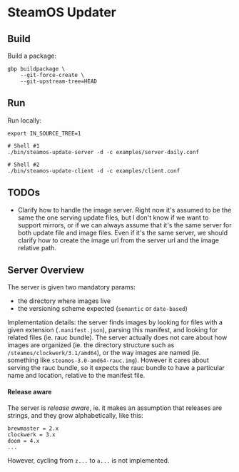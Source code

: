 SteamOS Updater
===============


Build
-----

Build a package:

    gbp buildpackage \
        --git-force-create \
        --git-upstream-tree=HEAD



Run
---

Run locally:

    export IN_SOURCE_TREE=1

    # Shell #1
    ./bin/steamos-update-server -d -c examples/server-daily.conf

    # Shell #2
    ./bin/steamos-update-client -d -c examples/client.conf



TODOs
-----

- Clarify how to handle the image server. Right now it's assumed to be the same
  the one serving update files, but I don't know if we want to support mirrors,
  or if we can always assume that it's the same server for both update file and
  image files.
  Even if it's the same server, we should clarify how to create the image url
  from the server url and the image relative path.



Server Overview
---------------

The server is given two mandatory params:
- the directory where images live
- the versioning scheme expected (`semantic` or `date-based`)

Implementation details: the server finds images by looking for files with a
given extension (`.manifest.json`), parsing this manifest, and looking for
related files (ie. rauc bundle). The server actually does not care about how
images are organized (ie. the directory structure such as
`/steamos/clockwerk/3.1/amd64`), or the way images are named (ie. something like
`steamos-3.0-amd64-rauc.img`). However it cares about serving the rauc bundle,
so it expects the rauc bundle to have a particular name and location, relative
to the manifest file.

#### Release aware

The server is *release aware*, ie. it makes an assumption that releases are
strings, and they grow alphabetically, like this:

    brewmaster = 2.x
	clockwerk = 3.x
	doom = 4.x
	...

However, cycling from `z...` to `a...` is not implemented.
